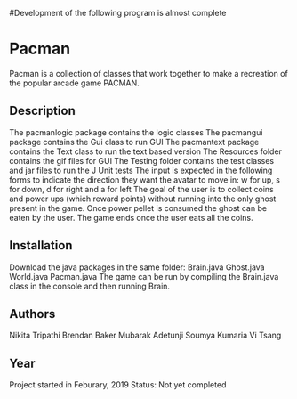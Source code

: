 #Development of the following program is almost complete

# Pacman
Pacman is a collection of classes that work together to make a recreation of the popular arcade game PACMAN.

## Description
The pacmanlogic package contains the logic classes
The pacmangui package contains the Gui class to run GUI
The pacmantext package contains the Text class to run the text based version
The Resources folder contains the gif files for GUI
The Testing folder contains the test classes and jar files to run the J Unit tests
The input is expected in the following forms to indicate the direction they want the avatar to move in:
  w for up, s for down, d for right and  a for left
The goal of the user is to collect coins and power ups (which reward points) without running into the only ghost present in the game.
Once power pellet is consumed the ghost can be eaten by the user.
The game ends once the user eats all the coins.

## Installation
Download the java packages in the same folder:
  Brain.java
  Ghost.java
  World.java
  Pacman.java
The game can be run by compiling the Brain.java class in the console and then running Brain. 

## Authors
Nikita Tripathi 
Brendan Baker
Mubarak Adetunji
Soumya Kumaria
Vi Tsang

## Year
Project started in Feburary, 2019
Status: Not yet completed
